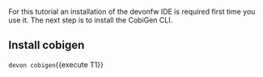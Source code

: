 For this tutorial an installation of the devonfw IDE is required first time you use it. The next step is to install the CobiGen CLI.


## Install cobigen

`devon cobigen`{{execute T1}}

